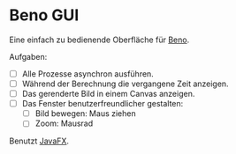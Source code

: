 # Beno GUI

Eine einfach zu bedienende Oberfläche für [Beno](https://github.com/DanielKnerr/beno).

Aufgaben:

- [ ] Alle Prozesse asynchron ausführen.
- [ ] Während der Berechnung die vergangene Zeit anzeigen.
- [ ] Das gerenderte Bild in einem Canvas anzeigen.
- [ ] Das Fenster benutzerfreundlicher gestalten:
  - [ ] Bild bewegen: Maus ziehen
  - [ ] Zoom: Mausrad

Benutzt [JavaFX](https://openjdk.java.net/projects/openjfx/).